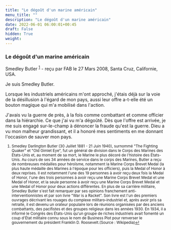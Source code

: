 ```yaml
---
title: "Le dégoût d'un marine américain"
menu_title: ""
description: "Le dégoût d'un marine américain"
date: 2022-06-01 06:00:01+00:45
draft: False
hidden: True
weight:
---
```

### Le dégoût d'un marine américain

Smedley Butler <sup id="a1">[1](#f1)</sup> - reçu par FAB le 27 Mars 2008, Santa Cruz, Californie, USA.

Je suis Smedley Butler.

Lorsque les industriels américains m'ont approché, j'étais déjà sur la voie de la désillusion à l'égard de mon pays, aussi leur offre a-t-elle été un bouton magique qui m'a mobilisé dans l'action.

J'avais vu la guerre de près, à la fois comme combattant et comme officier dans la hiérarchie. Ce que j'ai vu m'a dégoûté. Dès que l'offre est arrivée, je me suis engagé sur-le-champ à dénoncer la fraude qu'est la guerre. Dieu a vu mon malheur grandissant, et il a honoré mes sentiments en me donnant l'occasion de sauver mon pays.
<small>

1. <large id="f1"> Smedley Darlington Butler (30 Juillet 1881 - 21 Juin 1940), surnommé "The Fighting Quaker" et "Old Gimlet Eye", fut un général de division dans le Corps des Marines des États-Unis et, au moment de sa mort, le Marine le plus décoré de l'histoire des États-Unis. Au cours de ses 34 années de service dans le corps des Marines, Butler a reçu de nombreuses médailles pour héroïsme, notamment la Marine Corps Brevet Medal (la plus haute médaille des Marines à l'époque pour les officiers), puis la Medal of Honor à deux reprises. Il est notamment l'une des 19 personnes à avoir reçu deux fois la Medal of Honor, l'une des trois personnes à avoir reçu une Marine Corps Brevet Medal et une Medal of Honor, et la seule personne à avoir reçu une Marine Corps Brevet Medal et une Medal of Honor pour deux actions différentes. En plus de sa carrière militaire, Smedley Butler s'est fait remarquer par ses opinions franchement anti-interventionnistes et par son livre "War is a Racket". Son livre est l'un des premiers ouvrages décrivant les rouages du complexe militaro-industriel et, après avoir pris sa retraite, il est devenu un orateur populaire lors de réunions organisées par des anciens combattants, des pacifistes et des groupes religieux dans les années 1930. En 1934, il a informé le Congrès des États-Unis qu'un groupe de riches industriels avait fomenté un coup d'État militaire connu sous le nom de Business Plot pour renverser le gouvernement du président Franklin D. Roosevelt.(Source : Wikipedia)[↩](#a1)
